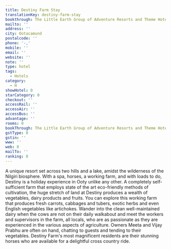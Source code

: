 ```yaml
---
title: Destiny Farm Stay
translationKey: destiny-farm-stay
bookthrough: The Little Earth Group of Adventure Resorts and Theme Hotels
mailto: ''
address: ''
city: Ootacamund
postalcode: ''
phone: '-,'
mobile: ''
email: ''
website: ''
note: ''
type: hotel
tags:
  - Hotels
category:
  - H
showHotel: 0
starCategory: 0
checkout: ''
accessRail: ''
accessAir: ''
accessBus: ''
advantage: ''
rooms: 0
bookThrough: The Little Earth Group of Adventure Resorts and Theme Hotels
gstType: 0
gstin: ''
www: ''
web: 0
mailTo: ''
ranking: 0
---
```







A unique resort set across two hills and a lake, amidst the wilderness of the Nilgiri biosphere. With a spa, horses, a working farm, and with loads to do, Destiny is a holiday experience in Ooty unlike any other.    A completely self-sufficient farm that employs state of the art eco-friendly methods of cultivation, the huge stretch of land at Destiny produces a wealth of vegetables, dairy products and fruits. You can explore this working farm that produces fresh carrots, cabbages and tubers, exotic herbs and even English vegetables like artichokes. Wander into the clean well-maintained dairy when the cows are not on their daily walkabout and meet the workers and supervisors in the farm, all locals, who are as passionate as they are experienced in the various aspects of agriculture. Owners Meeta and Vijay Prabhu are often on hand, chatting to guests and tending to their vegetables.    Destiny Farm's most magnificent residents are their stunning horses who are available for a delightful cross country ride.